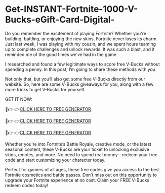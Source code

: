 # Get-INSTANT-Fortnite-1000-V-Bucks-eGift-Card-Digital-
Do you remember the excitement of playing Fortnite? Whether you're building, battling, or enjoying the new skins, Fortnite never loses its charm. Just last week, I was playing with my cousin, and we spent hours teaming up to complete challenges and unlock rewards. It was such a blast, and it reminded me of the good times we’ve had in the game.

I researched and found a few legitimate ways to score free V-Bucks without spending a penny. In this post, I’m going to share these methods with you.

Not only that, but you’ll also get some free V-Bucks directly from our website. So, here are some V-Bucks giveaways for you, along with a few more tricks to get V-Bucks for yourself.

GET IT NOW:

🔴👉 👉[CLICK HERE TO FREE GENERATOR](https://offerbot.xyz/all-gift-card/)

🔴👉 👉[CLICK HERE TO FREE GENERATOR](https://offerbot.xyz/all-gift-card/)

🔴👉 👉[CLICK HERE TO FREE GENERATOR](https://offerbot.xyz/all-gift-card/)


Whether you're into Fortnite’s Battle Royale, creative mode, or the latest seasonal content, these V-Bucks are your ticket to unlocking exclusive skins, emotes, and more. No need to spend real money—redeem your free code and start customizing your character today.

Perfect for gamers of all ages, these free codes give you access to the best Fortnite cosmetics and battle passes. Don’t miss out on this opportunity to upgrade your Fortnite experience at no cost. Claim your FREE V-Bucks redeem codes today!
